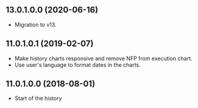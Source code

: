 ## 13.0.1.0.0 (2020-06-16)

- Migration to v13.

## 11.0.1.0.1 (2019-02-07)

- Make history charts responsive and remove NFP from execution chart.
- Use user's language to format dates in the charts.

## 11.0.1.0.0 (2018-08-01)

- Start of the history
